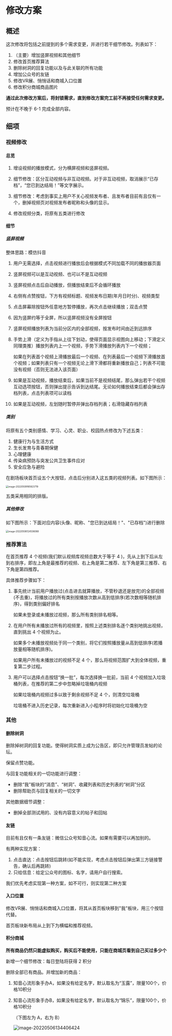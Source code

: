 # 修改方案

## 概述

这次修改将包括之前提到的多个需求变更，并进行若干细节修改。列表如下：

1. （主要）增加竖屏视频和其他细节
2. 修改首页推荐算法
3. 删除树洞的回复功能以及与此关联的所有功能
4. 增加公众号的友链
6. 修改VR展、悄悄话和商城入口位置
6. 修改积分商城商品图片

**通过此次修改方案后，将封锁需求，直到修改方案完工前不再接受任何需求变更。**

预计在不晚于 6-1 完成全部内容。



## 细项

### 视频修改

#### 总览

1. 增设视频的播放模式，分为横屏视频和竖屏视频。
2. 细节修改：区分互动视频与非互动视频。对于非互动视频，取消展示“已存档”，“您已到达结局！”等文字展示。
4. 细节修改：考虑到事实上用户不关心视频发布者、且发布者目前有且仅有一个，删掉视频页对视频发布者昵称和头像的显示。

4. 修改视频分类，将原有五类进行修改



#### 细节

##### 竖屏视频

整体思路：模仿抖音

1. 用户无需选择，点击视频进行播放后会根据模式不同加载不同的播放器页面

2. 竖屏视频可以是互动视频、也可以不是互动视频

3. 竖屏视频点击后自动播放，但播放结束后不会循环播放

4. 右侧有点赞按钮，下方有视频标题、视频发布日期(年月日时分)、视频类型

5. 点击屏幕除按钮外任意地方暂停播放，再次点击继续播放；双击点赞

6. 因为竖屏约等于全屏，所以竖屏视频没有全屏按钮

7. 竖屏视频播放列表为当前分区内的全部视频，按发布时间由近到远排序

8. 手势上滑（定义为手指从上往下划动，使得页面显示视图向上移动；下滑定义同理类推）播放列表内上一个视频，手势下滑播放列表内下一个视频；

   如果在列表首个视频上滑播放最后一个视频、在列表最后一个视频下滑播放首个视频；如果列表只有一个视频无论上滑下滑都将重新播放自己；列表不可能没有视频（否则无法进入该页面）
   
9. 如果是互动视频，播放结束后，如果当前不是视频结尾，那么弹出若干个视频互动选项按钮，否则弹出提示告诉到达结尾。无论如何播放结束后都会弹出存档列表，点击列表项可以读档

10. 如果是互动视频，左划随时暂停并弹出存档列表；右滑隐藏存档列表



##### 类别

将原有五个类别感情、学习、心灵、职业、校园热点修改为下述五类：

1. 健康行为与生活方式
2. 生长发育与青春期保健
3. 心理健康
4. 传染病预防与突发公共卫生事件应对
5. 安全应急与避险

在剧场板块首页设五个大按钮，点击后分别进入这五类的视频列表。如下图所示：

<img src="img/image-20220509165923719.png" alt="image-20220509165923719" style="zoom:50%;" />

五类采用相同的排版。



##### 其他修改

如下图所示：下面对应内容(头像、昵称、"您已到达结局！"、"已存档")进行删除

<img src="img/image-20220506124536068.png" alt="image-20220506124536068" style="zoom:50%;" />



### 推荐算法

在首页推荐 $4$ 个视频(我们默认视频库视频总数大于等于 $4$ )，先从上到下后从左到右排序，即左上角是最推荐的视频、右上角是第二推荐、左下角是第三推荐、右下角是第四推荐。

具体推荐步骤如下：

1. 事先统计当前用户播放过(点击进去就算播放，不管秒退还是放完)的全部视频(不去重)，将播放过的所有类别按播放次数从高到低排序(若次数相等随机排序)，得到类别偏好排名

   如果未登录或未播放过视频，那么所有类别排名相等。

2. 在用户所有未播放过所有的视频里，按照上述类别排名逐个类别地挑出视频，直到挑出 $4$ 个视频为止。

   如果多个未播放视频处于同一个类别，将它们按照播放量从高到低排序(若播放量相等随机排序)。

   如果用户所有未播放过的视频不足 $4$ 个，那么将视频范围扩大到全体视频，重复第二步过程。

3. 用户可以选择点击按钮“换一批”，每次选择换一批前，当前 $4$ 个视频加入垃圾桶列表，在推荐的第二步中忽略掉垃圾桶内视频

   如果垃圾桶内视频过多以致于剩余视频不足 $4$ 个，则清空垃圾桶

   垃圾桶不进入历史记录，每次重新进入小程序时将初始化垃圾桶为空



### 其他

#### 删除树洞

删除掉树洞的回复功能。使得树洞实质上成为公告区，即只允许管理员发帖的论坛。

保留点赞功能。

与回复功能相关的一切功能进行调整：

- 删除“我”板块的“消息”、“树洞”、收藏列表和历史列表的“树洞”分区
- 删除帮助页与回复相关的一切文字

其他数据细节调整：

- 删掉全部测试用的、没有内容意义的帖子和回帖



#### 友链

目前有且仅有一条友链：微信公众号知音心流。如果有需要可以再加别的。

有两种实现方案：

1. 点击直达：点击按钮后跳转(如不能实现，考虑点击按钮后弹出第三方链接警告，确认后再跳转)
2. 只给信息：给定公众号的图标、名字，请用户自行搜索。

我们优先考虑实现第一种方案，如不可行，则实现第二种方案



#### 入口位置

修改VR展、悄悄话和商城入口位置，将其从首页板块移到"我"板块，用三个按钮代替。

首页板块新布局从上到下为横幅和推荐视频。



#### 积分商城

**所有商品仍然只能虚拟购买，购买后不能使用，只能在商城页看到自己买过多少个**

新增一个细节修改：每日登陆将获得 2 积分

删除全部已有商品。并增加新的商品：

1. 知音心流形象手办A，如果没有给定名字，默认取名为“玉露”，限量100个，价格10积分

2. 知音心流形象手办B，如果没有给定名字，默认取名为“锦乐”，限量100个，价格10积分

   （下图左为 A，右为 B）

   ![image-20220506134406424](img/image-20220506134406424.png)



